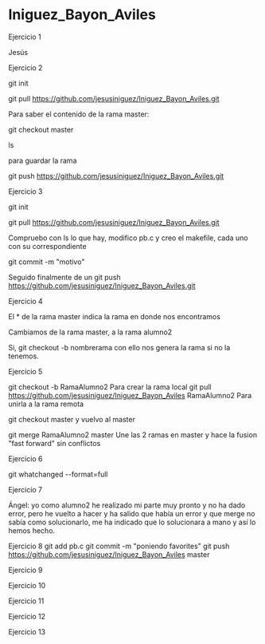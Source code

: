 # Iniguez_Bayon_Aviles
Ejercicio 1

Jesús 

Ejercicio 2

git init

git pull https://github.com/jesusiniguez/Iniguez_Bayon_Aviles.git

Para saber el contenido de la rama master:

git checkout master

ls 

para guardar la rama

git push https://github.com/jesusiniguez/Iniguez_Bayon_Aviles.git


Ejercicio 3


git init

git pull https://github.com/jesusiniguez/Iniguez_Bayon_Aviles.git

Compruebo con ls lo que hay, modifico pb.c y creo el makefile, cada uno con su correspondiente

git commit -m "motivo" 

Seguido finalmente de un git push https://github.com/jesusiniguez/Iniguez_Bayon_Aviles.git

Ejercicio 4

El * de la rama master indica la rama en donde nos encontramos

Cambiamos de la rama master, a la rama alumno2

Si, git checkout -b nombrerama con ello nos genera la rama si no la tenemos.

Ejercicio 5

git checkout -b RamaAlumno2 Para crear la rama local
git pull https://github.com/jesusiniguez/Iniguez_Bayon_Aviles RamaAlumno2 Para unirla a la rama remota

git checkout master y vuelvo al master

git merge RamaAlumno2 master Une las 2 ramas en master y hace la fusion "fast forward" sin conflictos

Ejercicio 6

git whatchanged --format=full

Ejercicio 7

Ángel: yo como alumno2 he realizado mi parte muy pronto y no ha dado error, pero he vuelto a hacer y ha salido que había un error y que merge no sabía como solucionarlo, me ha indicado que lo solucionara a mano y así lo hemos hecho.

Ejercicio 8
git add pb.c 
git commit -m "poniendo favorites"
git push https://github.com/jesusiniguez/Iniguez_Bayon_Aviles master

Ejercicio 9

Ejercicio 10

Ejercicio 11

Ejercicio 12

Ejercicio 13

